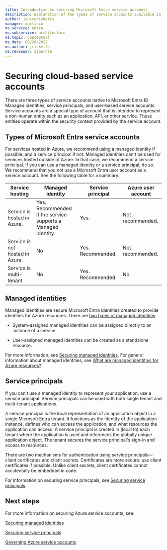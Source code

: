 ```yaml
---
title: Introduction to securing Microsoft Entra service accounts
description: Explanation of the types of service accounts available in Microsoft Entra ID.
author: janicericketts
manager: martinco
ms.service: entra
ms.subservice: architecture
ms.topic: conceptual
ms.date: 08/26/2022
ms.author: jricketts
ms.reviewer: ajburnle
---
```

# Securing cloud-based service accounts

There are three types of service accounts native to Microsoft Entra ID: Managed identities, service principals, and user-based service accounts. Service accounts are a special type of account that is intended to represent a non-human entity such as an application, API, or other service. These entities operate within the security context provided by the service account. 

<a name='types-of-azure-active-directory-service-accounts'></a>

## Types of Microsoft Entra service accounts

For services hosted in Azure, we recommend using a managed identity if possible, and a service principal if not. Managed identities can't be used for services hosted outside of Azure. In that case, we recommend a service principal. If you can use a managed identity or a service principal, do so. We recommend that you not use a Microsoft Entra user account as a service account. See the following table for a summary.

| Service hosting| Managed identity| Service principal| Azure user account |
| - | - | - | - |
|Service is hosted in Azure.| Yes. <br>Recommended if the service <br>supports a Managed Identity.| Yes.| Not recommended. |
| Service is not hosted in Azure.| No| Yes. Recommended.| Not recommended. |
| Service is multi-tenant| No| Yes. Recommended.| No. |

## Managed identities

Managed identities are secure Microsoft Entra identities created to provide identities for Azure resources. There are [two types of managed identities](~/identity/managed-identities-azure-resources/overview.md#managed-identity-types): 
 
* System-assigned managed identities can be assigned directly to an instance of a service. 

* User-assigned managed identities can be created as a standalone resource. 

For more information, see [Securing managed identities](service-accounts-managed-identities.md). For general information about managed identities, see [What are managed identities for Azure resources?](~/identity/managed-identities-azure-resources/overview.md)

## Service principals

If you can't use a managed identity to represent your application, use a service principal. Service principals can be used with both single tenant and multi-tenant applications. 

A service principal is the local representation of an application object in a single Microsoft Entra tenant. It functions as the identity of the application instance, defines who can access the application, and what resources the application can access. A service principal is created in (local to) each tenant where the application is used and references the globally unique application object. The tenant secures the service principal's sign-in and access to resources.

There are two mechanisms for authentication using service principals—client certificates and client secrets. Certificates are more secure: use client certificates if possible. Unlike client secrets, client certificates cannot accidentally be embedded in code.

For information on securing service principals, see [Securing service principals](service-accounts-principal.md).
 
## Next steps

For more information on securing Azure service accounts, see:

[Securing managed identities](service-accounts-managed-identities.md)

[Securing service principals](service-accounts-principal.md)

[Governing Azure service accounts](govern-service-accounts.md)
